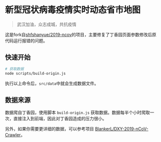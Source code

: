 # 新型冠状病毒疫情实时动态省市地图

> 武汉加油，众志成城，共抗疫情

这是fork自[shfshanyue/2019-ncov](https://github.com/shfshanyue/2019-ncov)的项目，主要修复了丁香园页面参数修改后原代码运行报错的问题。


## 快速开始

``` bash
# 获取数据
node scripts/build-origin.js
```

执行以上命令后，`src/data`中就会生成数据文件。

## 数据来源

数据爬自丁香园，使用脚本 `build-origin.js` 获取数据。数据每半个小时爬取一次，直接注入到前端，因此对丁香园造成的压力很小。

另外，如果你需要更详细的数据，可以参考项目 [BlankerL/DXY-2019-nCoV-Crawler](https://github.com/BlankerL/DXY-2019-nCoV-Crawler)。

